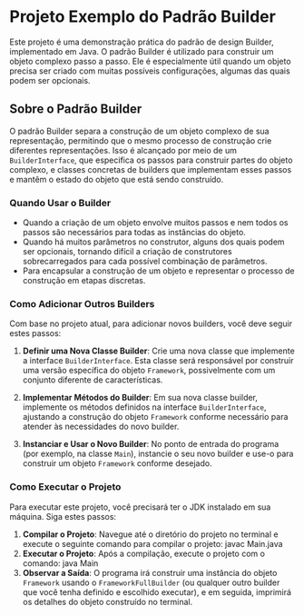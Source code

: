 # Projeto Exemplo do Padrão Builder

Este projeto é uma demonstração prática do padrão de design Builder, implementado em Java. O padrão Builder é utilizado para construir um objeto complexo passo a passo. Ele é especialmente útil quando um objeto precisa ser criado com muitas possíveis configurações, algumas das quais podem ser opcionais.

## Sobre o Padrão Builder

O padrão Builder separa a construção de um objeto complexo de sua representação, permitindo que o mesmo processo de construção crie diferentes representações. Isso é alcançado por meio de um `BuilderInterface`, que especifica os passos para construir partes do objeto complexo, e classes concretas de builders que implementam esses passos e mantêm o estado do objeto que está sendo construído.

### Quando Usar o Builder

- Quando a criação de um objeto envolve muitos passos e nem todos os passos são necessários para todas as instâncias do objeto.
- Quando há muitos parâmetros no construtor, alguns dos quais podem ser opcionais, tornando difícil a criação de construtores sobrecarregados para cada possível combinação de parâmetros.
- Para encapsular a construção de um objeto e representar o processo de construção em etapas discretas.

### Como Adicionar Outros Builders

Com base no projeto atual, para adicionar novos builders, você deve seguir estes passos:

1. **Definir uma Nova Classe Builder**: Crie uma nova classe que implemente a interface `BuilderInterface`. Esta classe será responsável por construir uma versão específica do objeto `Framework`, possivelmente com um conjunto diferente de características.

2. **Implementar Métodos do Builder**: Em sua nova classe builder, implemente os métodos definidos na interface `BuilderInterface`, ajustando a construção do objeto `Framework` conforme necessário para atender às necessidades do novo builder.

3. **Instanciar e Usar o Novo Builder**: No ponto de entrada do programa (por exemplo, na classe `Main`), instancie o seu novo builder e use-o para construir um objeto `Framework` conforme desejado.

### Como Executar o Projeto

Para executar este projeto, você precisará ter o JDK instalado em sua máquina. Siga estes passos:

1. **Compilar o Projeto**: Navegue até o diretório do projeto no terminal e execute o seguinte comando para compilar o projeto:
   javac Main.java
2. **Executar o Projeto**: Após a compilação, execute o projeto com o comando:
   java Main
3. **Observar a Saída**: O programa irá construir uma instância do objeto `Framework` usando o `FrameworkFullBuilder` (ou qualquer outro builder que você tenha definido e escolhido executar), e em seguida, imprimirá os detalhes do objeto construído no terminal.
